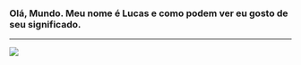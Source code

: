 ### Olá, Mundo. Meu nome é Lucas e como podem ver eu gosto de seu significado.
******************************************************************************

<div>
  <a href="https://github.com/luxlucas">
    <img src="https://github-readme-stats.vercel.app/api?username=anuraghazra&show_icons=true&theme=dracula">
  </a>
</div>
